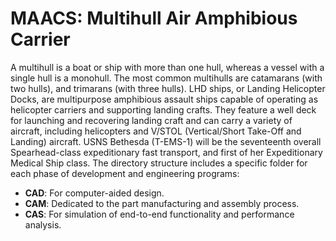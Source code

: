 # MAACS: Multihull Air Amphibious Carrier

A multihull is a boat or ship with more than one hull, whereas a vessel with a single hull is a monohull. The most common multihulls are catamarans (with two hulls), and trimarans (with three hulls). LHD ships, or Landing Helicopter Docks, are multipurpose amphibious assault ships capable of operating as helicopter carriers and supporting landing crafts. They feature a well deck for launching and recovering landing craft and can carry a variety of aircraft, including helicopters and V/STOL (Vertical/Short Take-Off and Landing) aircraft. USNS Bethesda (T-EMS-1) will be the seventeenth overall Spearhead-class expeditionary fast transport, and first of her Expeditionary Medical Ship class. The directory structure includes a specific folder for each phase of development and engineering programs:

- **CAD**: For computer-aided design. 
- **CAM**: Dedicated to the part manufacturing and assembly process.
- **CAS**: For simulation of end-to-end functionality and performance analysis.

